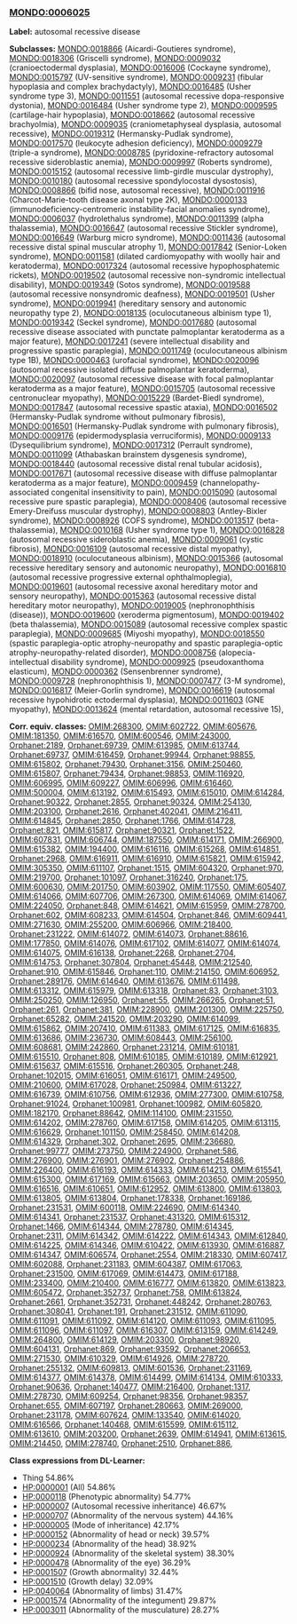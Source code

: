 
### [MONDO:0006025](http://purl.obolibrary.org/obo/MONDO_0006025)
**Label:** autosomal recessive disease

**Subclasses:** [MONDO:0018866](http://purl.obolibrary.org/obo/MONDO_0018866) (Aicardi-Goutieres syndrome), [MONDO:0018306](http://purl.obolibrary.org/obo/MONDO_0018306) (Griscelli syndrome), [MONDO:0009032](http://purl.obolibrary.org/obo/MONDO_0009032) (cranioectodermal dysplasia), [MONDO:0016006](http://purl.obolibrary.org/obo/MONDO_0016006) (Cockayne syndrome), [MONDO:0015797](http://purl.obolibrary.org/obo/MONDO_0015797) (UV-sensitive syndrome), [MONDO:0009231](http://purl.obolibrary.org/obo/MONDO_0009231) (fibular hypoplasia and complex brachydactyly), [MONDO:0016485](http://purl.obolibrary.org/obo/MONDO_0016485) (Usher syndrome type 3), [MONDO:0011551](http://purl.obolibrary.org/obo/MONDO_0011551) (autosomal recessive dopa-responsive dystonia), [MONDO:0016484](http://purl.obolibrary.org/obo/MONDO_0016484) (Usher syndrome type 2), [MONDO:0009595](http://purl.obolibrary.org/obo/MONDO_0009595) (cartilage-hair hypoplasia), [MONDO:0018662](http://purl.obolibrary.org/obo/MONDO_0018662) (autosomal recessive brachyolmia), [MONDO:0009035](http://purl.obolibrary.org/obo/MONDO_0009035) (craniometaphyseal dysplasia, autosomal recessive), [MONDO:0019312](http://purl.obolibrary.org/obo/MONDO_0019312) (Hermansky-Pudlak syndrome), [MONDO:0017570](http://purl.obolibrary.org/obo/MONDO_0017570) (leukocyte adhesion deficiency), [MONDO:0009279](http://purl.obolibrary.org/obo/MONDO_0009279) (triple-a syndrome), [MONDO:0008785](http://purl.obolibrary.org/obo/MONDO_0008785) (pyridoxine-refractory autosomal recessive sideroblastic anemia), [MONDO:0009997](http://purl.obolibrary.org/obo/MONDO_0009997) (Roberts syndrome), [MONDO:0015152](http://purl.obolibrary.org/obo/MONDO_0015152) (autosomal recessive limb-girdle muscular dystrophy), [MONDO:0010180](http://purl.obolibrary.org/obo/MONDO_0010180) (autosomal recessive spondylocostal dysostosis), [MONDO:0008866](http://purl.obolibrary.org/obo/MONDO_0008866) (bifid nose, autosomal recessive), [MONDO:0011916](http://purl.obolibrary.org/obo/MONDO_0011916) (Charcot-Marie-tooth disease axonal type 2K), [MONDO:0000133](http://purl.obolibrary.org/obo/MONDO_0000133) (immunodeficiency-centromeric instability-facial anomalies syndrome), [MONDO:0006037](http://purl.obolibrary.org/obo/MONDO_0006037) (hydrolethalus syndrome), [MONDO:0011399](http://purl.obolibrary.org/obo/MONDO_0011399) (alpha thalassemia), [MONDO:0016647](http://purl.obolibrary.org/obo/MONDO_0016647) (autosomal recessive Stickler syndrome), [MONDO:0016649](http://purl.obolibrary.org/obo/MONDO_0016649) (Warburg micro syndrome), [MONDO:0011436](http://purl.obolibrary.org/obo/MONDO_0011436) (autosomal recessive distal spinal muscular atrophy 1), [MONDO:0017842](http://purl.obolibrary.org/obo/MONDO_0017842) (Senior-Loken syndrome), [MONDO:0011581](http://purl.obolibrary.org/obo/MONDO_0011581) (dilated cardiomyopathy with woolly hair and keratoderma), [MONDO:0017324](http://purl.obolibrary.org/obo/MONDO_0017324) (autosomal recessive hypophosphatemic rickets), [MONDO:0019502](http://purl.obolibrary.org/obo/MONDO_0019502) (autosomal recessive non-syndromic intellectual disability), [MONDO:0019349](http://purl.obolibrary.org/obo/MONDO_0019349) (Sotos syndrome), [MONDO:0019588](http://purl.obolibrary.org/obo/MONDO_0019588) (autosomal recessive nonsyndromic deafness), [MONDO:0019501](http://purl.obolibrary.org/obo/MONDO_0019501) (Usher syndrome), [MONDO:0019941](http://purl.obolibrary.org/obo/MONDO_0019941) (hereditary sensory and autonomic neuropathy type 2), [MONDO:0018135](http://purl.obolibrary.org/obo/MONDO_0018135) (oculocutaneous albinism type 1), [MONDO:0019342](http://purl.obolibrary.org/obo/MONDO_0019342) (Seckel syndrome), [MONDO:0017680](http://purl.obolibrary.org/obo/MONDO_0017680) (autosomal recessive disease associated with punctate palmoplantar keratoderma as a major feature), [MONDO:0017241](http://purl.obolibrary.org/obo/MONDO_0017241) (severe intellectual disability and progressive spastic paraplegia), [MONDO:0011749](http://purl.obolibrary.org/obo/MONDO_0011749) (oculocutaneous albinism type 1B), [MONDO:0000463](http://purl.obolibrary.org/obo/MONDO_0000463) (urofacial syndrome), [MONDO:0020096](http://purl.obolibrary.org/obo/MONDO_0020096) (autosomal recessive isolated diffuse palmoplantar keratoderma), [MONDO:0020097](http://purl.obolibrary.org/obo/MONDO_0020097) (autosomal recessive disease with focal palmoplantar keratoderma as a major feature), [MONDO:0015705](http://purl.obolibrary.org/obo/MONDO_0015705) (autosomal recessive centronuclear myopathy), [MONDO:0015229](http://purl.obolibrary.org/obo/MONDO_0015229) (Bardet-Biedl syndrome), [MONDO:0017847](http://purl.obolibrary.org/obo/MONDO_0017847) (autosomal recessive spastic ataxia), [MONDO:0016502](http://purl.obolibrary.org/obo/MONDO_0016502) (Hermansky-Pudlak syndrome without pulmonary fibrosis), [MONDO:0016501](http://purl.obolibrary.org/obo/MONDO_0016501) (Hermansky-Pudlak syndrome with pulmonary fibrosis), [MONDO:0009176](http://purl.obolibrary.org/obo/MONDO_0009176) (epidermodysplasia verruciformis), [MONDO:0009133](http://purl.obolibrary.org/obo/MONDO_0009133) (Dysequilibrium syndrome), [MONDO:0017312](http://purl.obolibrary.org/obo/MONDO_0017312) (Perrault syndrome), [MONDO:0011099](http://purl.obolibrary.org/obo/MONDO_0011099) (Athabaskan brainstem dysgenesis syndrome), [MONDO:0018440](http://purl.obolibrary.org/obo/MONDO_0018440) (autosomal recessive distal renal tubular acidosis), [MONDO:0017671](http://purl.obolibrary.org/obo/MONDO_0017671) (autosomal recessive disease with diffuse palmoplantar keratoderma as a major feature), [MONDO:0009459](http://purl.obolibrary.org/obo/MONDO_0009459) (channelopathy-associated congenital insensitivity to pain), [MONDO:0015090](http://purl.obolibrary.org/obo/MONDO_0015090) (autosomal recessive pure spastic paraplegia), [MONDO:0008406](http://purl.obolibrary.org/obo/MONDO_0008406) (autosomal recessive Emery-Dreifuss muscular dystrophy), [MONDO:0008803](http://purl.obolibrary.org/obo/MONDO_0008803) (Antley-Bixler syndrome), [MONDO:0008926](http://purl.obolibrary.org/obo/MONDO_0008926) (COFS syndrome), [MONDO:0013517](http://purl.obolibrary.org/obo/MONDO_0013517) (beta-thalassemia), [MONDO:0010168](http://purl.obolibrary.org/obo/MONDO_0010168) (Usher syndrome type 1), [MONDO:0016828](http://purl.obolibrary.org/obo/MONDO_0016828) (autosomal recessive sideroblastic anemia), [MONDO:0009061](http://purl.obolibrary.org/obo/MONDO_0009061) (cystic fibrosis), [MONDO:0016109](http://purl.obolibrary.org/obo/MONDO_0016109) (autosomal recessive distal myopathy), [MONDO:0018910](http://purl.obolibrary.org/obo/MONDO_0018910) (oculocutaneous albinism), [MONDO:0015366](http://purl.obolibrary.org/obo/MONDO_0015366) (autosomal recessive hereditary sensory and autonomic neuropathy), [MONDO:0016810](http://purl.obolibrary.org/obo/MONDO_0016810) (autosomal recessive progressive external ophthalmoplegia), [MONDO:0019601](http://purl.obolibrary.org/obo/MONDO_0019601) (autosomal recessive axonal hereditary motor and sensory neuropathy), [MONDO:0015363](http://purl.obolibrary.org/obo/MONDO_0015363) (autosomal recessive distal hereditary motor neuropathy), [MONDO:0019005](http://purl.obolibrary.org/obo/MONDO_0019005) (nephronophthisis (disease)), [MONDO:0019600](http://purl.obolibrary.org/obo/MONDO_0019600) (xeroderma pigmentosum), [MONDO:0019402](http://purl.obolibrary.org/obo/MONDO_0019402) (beta thalassemia), [MONDO:0015089](http://purl.obolibrary.org/obo/MONDO_0015089) (autosomal recessive complex spastic paraplegia), [MONDO:0009685](http://purl.obolibrary.org/obo/MONDO_0009685) (Miyoshi myopathy), [MONDO:0018550](http://purl.obolibrary.org/obo/MONDO_0018550) (spastic paraplegia-optic atrophy-neuropathy and spastic paraplegia-optic atrophy-neuropathy-related disorder), [MONDO:0008756](http://purl.obolibrary.org/obo/MONDO_0008756) (alopecia-intellectual disability syndrome), [MONDO:0009925](http://purl.obolibrary.org/obo/MONDO_0009925) (pseudoxanthoma elasticum), [MONDO:0000362](http://purl.obolibrary.org/obo/MONDO_0000362) (Sensenbrenner syndrome), [MONDO:0009728](http://purl.obolibrary.org/obo/MONDO_0009728) (nephronophthisis 1), [MONDO:0007477](http://purl.obolibrary.org/obo/MONDO_0007477) (3-M syndrome), [MONDO:0016817](http://purl.obolibrary.org/obo/MONDO_0016817) (Meier-Gorlin syndrome), [MONDO:0016619](http://purl.obolibrary.org/obo/MONDO_0016619) (autosomal recessive hypohidrotic ectodermal dysplasia), [MONDO:0011603](http://purl.obolibrary.org/obo/MONDO_0011603) (GNE myopathy), [MONDO:0013624](http://purl.obolibrary.org/obo/MONDO_0013624) (mental retardation, autosomal recessive 15), 

**Corr. equiv. classes:** [OMIM:268300](http://purl.obolibrary.org/obo/OMIM_268300), [OMIM:602722](http://purl.obolibrary.org/obo/OMIM_602722), [OMIM:605676](http://purl.obolibrary.org/obo/OMIM_605676), [OMIM:181350](http://purl.obolibrary.org/obo/OMIM_181350), [OMIM:616570](http://purl.obolibrary.org/obo/OMIM_616570), [OMIM:600546](http://purl.obolibrary.org/obo/OMIM_600546), [OMIM:243000](http://purl.obolibrary.org/obo/OMIM_243000), [Orphanet:2189](http://www.orpha.net/ORDO/Orphanet_2189), [Orphanet:69739](http://www.orpha.net/ORDO/Orphanet_69739), [OMIM:613985](http://purl.obolibrary.org/obo/OMIM_613985), [OMIM:613744](http://purl.obolibrary.org/obo/OMIM_613744), [Orphanet:69737](http://www.orpha.net/ORDO/Orphanet_69737), [OMIM:616459](http://purl.obolibrary.org/obo/OMIM_616459), [Orphanet:99944](http://www.orpha.net/ORDO/Orphanet_99944), [Orphanet:98855](http://www.orpha.net/ORDO/Orphanet_98855), [OMIM:615802](http://purl.obolibrary.org/obo/OMIM_615802), [Orphanet:79430](http://www.orpha.net/ORDO/Orphanet_79430), [Orphanet:3156](http://www.orpha.net/ORDO/Orphanet_3156), [OMIM:250460](http://purl.obolibrary.org/obo/OMIM_250460), [OMIM:615807](http://purl.obolibrary.org/obo/OMIM_615807), [Orphanet:79434](http://www.orpha.net/ORDO/Orphanet_79434), [Orphanet:98853](http://www.orpha.net/ORDO/Orphanet_98853), [OMIM:116920](http://purl.obolibrary.org/obo/OMIM_116920), [OMIM:606995](http://purl.obolibrary.org/obo/OMIM_606995), [OMIM:609227](http://purl.obolibrary.org/obo/OMIM_609227), [OMIM:606996](http://purl.obolibrary.org/obo/OMIM_606996), [OMIM:616460](http://purl.obolibrary.org/obo/OMIM_616460), [OMIM:500004](http://purl.obolibrary.org/obo/OMIM_500004), [OMIM:613192](http://purl.obolibrary.org/obo/OMIM_613192), [OMIM:615493](http://purl.obolibrary.org/obo/OMIM_615493), [OMIM:615010](http://purl.obolibrary.org/obo/OMIM_615010), [OMIM:614284](http://purl.obolibrary.org/obo/OMIM_614284), [Orphanet:90322](http://www.orpha.net/ORDO/Orphanet_90322), [Orphanet:2855](http://www.orpha.net/ORDO/Orphanet_2855), [Orphanet:90324](http://www.orpha.net/ORDO/Orphanet_90324), [OMIM:254130](http://purl.obolibrary.org/obo/OMIM_254130), [OMIM:203100](http://purl.obolibrary.org/obo/OMIM_203100), [Orphanet:2616](http://www.orpha.net/ORDO/Orphanet_2616), [Orphanet:402041](http://www.orpha.net/ORDO/Orphanet_402041), [OMIM:216411](http://purl.obolibrary.org/obo/OMIM_216411), [OMIM:614845](http://purl.obolibrary.org/obo/OMIM_614845), [Orphanet:2850](http://www.orpha.net/ORDO/Orphanet_2850), [Orphanet:1766](http://www.orpha.net/ORDO/Orphanet_1766), [OMIM:614728](http://purl.obolibrary.org/obo/OMIM_614728), [Orphanet:821](http://www.orpha.net/ORDO/Orphanet_821), [OMIM:615817](http://purl.obolibrary.org/obo/OMIM_615817), [Orphanet:90321](http://www.orpha.net/ORDO/Orphanet_90321), [Orphanet:1522](http://www.orpha.net/ORDO/Orphanet_1522), [OMIM:607831](http://purl.obolibrary.org/obo/OMIM_607831), [OMIM:606744](http://purl.obolibrary.org/obo/OMIM_606744), [OMIM:187550](http://purl.obolibrary.org/obo/OMIM_187550), [OMIM:614171](http://purl.obolibrary.org/obo/OMIM_614171), [OMIM:266900](http://purl.obolibrary.org/obo/OMIM_266900), [OMIM:615382](http://purl.obolibrary.org/obo/OMIM_615382), [OMIM:194400](http://purl.obolibrary.org/obo/OMIM_194400), [OMIM:616116](http://purl.obolibrary.org/obo/OMIM_616116), [OMIM:615268](http://purl.obolibrary.org/obo/OMIM_615268), [OMIM:614851](http://purl.obolibrary.org/obo/OMIM_614851), [Orphanet:2968](http://www.orpha.net/ORDO/Orphanet_2968), [OMIM:616911](http://purl.obolibrary.org/obo/OMIM_616911), [OMIM:616910](http://purl.obolibrary.org/obo/OMIM_616910), [OMIM:615821](http://purl.obolibrary.org/obo/OMIM_615821), [OMIM:615942](http://purl.obolibrary.org/obo/OMIM_615942), [OMIM:305350](http://purl.obolibrary.org/obo/OMIM_305350), [OMIM:611107](http://purl.obolibrary.org/obo/OMIM_611107), [Orphanet:1515](http://www.orpha.net/ORDO/Orphanet_1515), [OMIM:604320](http://purl.obolibrary.org/obo/OMIM_604320), [Orphanet:970](http://www.orpha.net/ORDO/Orphanet_970), [OMIM:219700](http://purl.obolibrary.org/obo/OMIM_219700), [Orphanet:101097](http://www.orpha.net/ORDO/Orphanet_101097), [Orphanet:316240](http://www.orpha.net/ORDO/Orphanet_316240), [Orphanet:175](http://www.orpha.net/ORDO/Orphanet_175), [OMIM:600630](http://purl.obolibrary.org/obo/OMIM_600630), [OMIM:201750](http://purl.obolibrary.org/obo/OMIM_201750), [OMIM:603902](http://purl.obolibrary.org/obo/OMIM_603902), [OMIM:117550](http://purl.obolibrary.org/obo/OMIM_117550), [OMIM:605407](http://purl.obolibrary.org/obo/OMIM_605407), [OMIM:614066](http://purl.obolibrary.org/obo/OMIM_614066), [OMIM:607706](http://purl.obolibrary.org/obo/OMIM_607706), [OMIM:267300](http://purl.obolibrary.org/obo/OMIM_267300), [OMIM:614069](http://purl.obolibrary.org/obo/OMIM_614069), [OMIM:614067](http://purl.obolibrary.org/obo/OMIM_614067), [OMIM:224050](http://purl.obolibrary.org/obo/OMIM_224050), [Orphanet:848](http://www.orpha.net/ORDO/Orphanet_848), [OMIM:614621](http://purl.obolibrary.org/obo/OMIM_614621), [OMIM:615959](http://purl.obolibrary.org/obo/OMIM_615959), [OMIM:278700](http://purl.obolibrary.org/obo/OMIM_278700), [Orphanet:602](http://www.orpha.net/ORDO/Orphanet_602), [OMIM:608233](http://purl.obolibrary.org/obo/OMIM_608233), [OMIM:614504](http://purl.obolibrary.org/obo/OMIM_614504), [Orphanet:846](http://www.orpha.net/ORDO/Orphanet_846), [OMIM:609441](http://purl.obolibrary.org/obo/OMIM_609441), [OMIM:271630](http://purl.obolibrary.org/obo/OMIM_271630), [OMIM:255200](http://purl.obolibrary.org/obo/OMIM_255200), [OMIM:606966](http://purl.obolibrary.org/obo/OMIM_606966), [OMIM:218400](http://purl.obolibrary.org/obo/OMIM_218400), [Orphanet:231222](http://www.orpha.net/ORDO/Orphanet_231222), [OMIM:614072](http://purl.obolibrary.org/obo/OMIM_614072), [OMIM:614073](http://purl.obolibrary.org/obo/OMIM_614073), [Orphanet:88616](http://www.orpha.net/ORDO/Orphanet_88616), [OMIM:177850](http://purl.obolibrary.org/obo/OMIM_177850), [OMIM:614076](http://purl.obolibrary.org/obo/OMIM_614076), [OMIM:617102](http://purl.obolibrary.org/obo/OMIM_617102), [OMIM:614077](http://purl.obolibrary.org/obo/OMIM_614077), [OMIM:614074](http://purl.obolibrary.org/obo/OMIM_614074), [OMIM:614075](http://purl.obolibrary.org/obo/OMIM_614075), [OMIM:616138](http://purl.obolibrary.org/obo/OMIM_616138), [Orphanet:2268](http://www.orpha.net/ORDO/Orphanet_2268), [Orphanet:2704](http://www.orpha.net/ORDO/Orphanet_2704), [OMIM:614753](http://purl.obolibrary.org/obo/OMIM_614753), [Orphanet:307804](http://www.orpha.net/ORDO/Orphanet_307804), [Orphanet:45448](http://www.orpha.net/ORDO/Orphanet_45448), [OMIM:212540](http://purl.obolibrary.org/obo/OMIM_212540), [Orphanet:910](http://www.orpha.net/ORDO/Orphanet_910), [OMIM:615846](http://purl.obolibrary.org/obo/OMIM_615846), [Orphanet:110](http://www.orpha.net/ORDO/Orphanet_110), [OMIM:214150](http://purl.obolibrary.org/obo/OMIM_214150), [OMIM:606952](http://purl.obolibrary.org/obo/OMIM_606952), [Orphanet:289176](http://www.orpha.net/ORDO/Orphanet_289176), [OMIM:614640](http://purl.obolibrary.org/obo/OMIM_614640), [OMIM:613676](http://purl.obolibrary.org/obo/OMIM_613676), [OMIM:611498](http://purl.obolibrary.org/obo/OMIM_611498), [OMIM:613312](http://purl.obolibrary.org/obo/OMIM_613312), [OMIM:615979](http://purl.obolibrary.org/obo/OMIM_615979), [OMIM:613318](http://purl.obolibrary.org/obo/OMIM_613318), [Orphanet:83](http://www.orpha.net/ORDO/Orphanet_83), [Orphanet:3103](http://www.orpha.net/ORDO/Orphanet_3103), [OMIM:250250](http://purl.obolibrary.org/obo/OMIM_250250), [OMIM:126950](http://purl.obolibrary.org/obo/OMIM_126950), [Orphanet:55](http://www.orpha.net/ORDO/Orphanet_55), [OMIM:266265](http://purl.obolibrary.org/obo/OMIM_266265), [Orphanet:51](http://www.orpha.net/ORDO/Orphanet_51), [Orphanet:261](http://www.orpha.net/ORDO/Orphanet_261), [Orphanet:381](http://www.orpha.net/ORDO/Orphanet_381), [OMIM:228900](http://purl.obolibrary.org/obo/OMIM_228900), [OMIM:201300](http://purl.obolibrary.org/obo/OMIM_201300), [OMIM:225750](http://purl.obolibrary.org/obo/OMIM_225750), [Orphanet:65282](http://www.orpha.net/ORDO/Orphanet_65282), [OMIM:241520](http://purl.obolibrary.org/obo/OMIM_241520), [OMIM:203290](http://purl.obolibrary.org/obo/OMIM_203290), [OMIM:614099](http://purl.obolibrary.org/obo/OMIM_614099), [OMIM:615862](http://purl.obolibrary.org/obo/OMIM_615862), [OMIM:207410](http://purl.obolibrary.org/obo/OMIM_207410), [OMIM:611383](http://purl.obolibrary.org/obo/OMIM_611383), [OMIM:617125](http://purl.obolibrary.org/obo/OMIM_617125), [OMIM:616835](http://purl.obolibrary.org/obo/OMIM_616835), [OMIM:613686](http://purl.obolibrary.org/obo/OMIM_613686), [OMIM:236730](http://purl.obolibrary.org/obo/OMIM_236730), [OMIM:608443](http://purl.obolibrary.org/obo/OMIM_608443), [OMIM:256100](http://purl.obolibrary.org/obo/OMIM_256100), [OMIM:608681](http://purl.obolibrary.org/obo/OMIM_608681), [OMIM:242860](http://purl.obolibrary.org/obo/OMIM_242860), [Orphanet:231214](http://www.orpha.net/ORDO/Orphanet_231214), [OMIM:610181](http://purl.obolibrary.org/obo/OMIM_610181), [OMIM:615510](http://purl.obolibrary.org/obo/OMIM_615510), [Orphanet:808](http://www.orpha.net/ORDO/Orphanet_808), [OMIM:610185](http://purl.obolibrary.org/obo/OMIM_610185), [OMIM:610189](http://purl.obolibrary.org/obo/OMIM_610189), [OMIM:612921](http://purl.obolibrary.org/obo/OMIM_612921), [OMIM:615637](http://purl.obolibrary.org/obo/OMIM_615637), [OMIM:615516](http://purl.obolibrary.org/obo/OMIM_615516), [Orphanet:260305](http://www.orpha.net/ORDO/Orphanet_260305), [Orphanet:248](http://www.orpha.net/ORDO/Orphanet_248), [Orphanet:102015](http://www.orpha.net/ORDO/Orphanet_102015), [OMIM:616051](http://purl.obolibrary.org/obo/OMIM_616051), [OMIM:616171](http://purl.obolibrary.org/obo/OMIM_616171), [OMIM:249500](http://purl.obolibrary.org/obo/OMIM_249500), [OMIM:210600](http://purl.obolibrary.org/obo/OMIM_210600), [OMIM:617028](http://purl.obolibrary.org/obo/OMIM_617028), [Orphanet:250984](http://www.orpha.net/ORDO/Orphanet_250984), [OMIM:613227](http://purl.obolibrary.org/obo/OMIM_613227), [OMIM:616739](http://purl.obolibrary.org/obo/OMIM_616739), [OMIM:610756](http://purl.obolibrary.org/obo/OMIM_610756), [OMIM:612936](http://purl.obolibrary.org/obo/OMIM_612936), [OMIM:277300](http://purl.obolibrary.org/obo/OMIM_277300), [OMIM:610758](http://purl.obolibrary.org/obo/OMIM_610758), [Orphanet:91024](http://www.orpha.net/ORDO/Orphanet_91024), [Orphanet:100981](http://www.orpha.net/ORDO/Orphanet_100981), [Orphanet:100982](http://www.orpha.net/ORDO/Orphanet_100982), [OMIM:605820](http://purl.obolibrary.org/obo/OMIM_605820), [OMIM:182170](http://purl.obolibrary.org/obo/OMIM_182170), [Orphanet:88642](http://www.orpha.net/ORDO/Orphanet_88642), [OMIM:114100](http://purl.obolibrary.org/obo/OMIM_114100), [OMIM:231550](http://purl.obolibrary.org/obo/OMIM_231550), [OMIM:614202](http://purl.obolibrary.org/obo/OMIM_614202), [OMIM:278760](http://purl.obolibrary.org/obo/OMIM_278760), [OMIM:617158](http://purl.obolibrary.org/obo/OMIM_617158), [OMIM:614205](http://purl.obolibrary.org/obo/OMIM_614205), [OMIM:613115](http://purl.obolibrary.org/obo/OMIM_613115), [OMIM:616629](http://purl.obolibrary.org/obo/OMIM_616629), [Orphanet:101150](http://www.orpha.net/ORDO/Orphanet_101150), [OMIM:258450](http://purl.obolibrary.org/obo/OMIM_258450), [OMIM:614208](http://purl.obolibrary.org/obo/OMIM_614208), [OMIM:614329](http://purl.obolibrary.org/obo/OMIM_614329), [Orphanet:302](http://www.orpha.net/ORDO/Orphanet_302), [Orphanet:2695](http://www.orpha.net/ORDO/Orphanet_2695), [OMIM:236680](http://purl.obolibrary.org/obo/OMIM_236680), [Orphanet:99777](http://www.orpha.net/ORDO/Orphanet_99777), [OMIM:273750](http://purl.obolibrary.org/obo/OMIM_273750), [OMIM:224900](http://purl.obolibrary.org/obo/OMIM_224900), [Orphanet:586](http://www.orpha.net/ORDO/Orphanet_586), [OMIM:276900](http://purl.obolibrary.org/obo/OMIM_276900), [OMIM:276901](http://purl.obolibrary.org/obo/OMIM_276901), [OMIM:276902](http://purl.obolibrary.org/obo/OMIM_276902), [Orphanet:254886](http://www.orpha.net/ORDO/Orphanet_254886), [OMIM:226400](http://purl.obolibrary.org/obo/OMIM_226400), [OMIM:616193](http://purl.obolibrary.org/obo/OMIM_616193), [OMIM:614333](http://purl.obolibrary.org/obo/OMIM_614333), [OMIM:614213](http://purl.obolibrary.org/obo/OMIM_614213), [OMIM:615541](http://purl.obolibrary.org/obo/OMIM_615541), [OMIM:615300](http://purl.obolibrary.org/obo/OMIM_615300), [OMIM:617169](http://purl.obolibrary.org/obo/OMIM_617169), [OMIM:615663](http://purl.obolibrary.org/obo/OMIM_615663), [OMIM:203650](http://purl.obolibrary.org/obo/OMIM_203650), [OMIM:205950](http://purl.obolibrary.org/obo/OMIM_205950), [OMIM:616516](http://purl.obolibrary.org/obo/OMIM_616516), [OMIM:610651](http://purl.obolibrary.org/obo/OMIM_610651), [OMIM:612952](http://purl.obolibrary.org/obo/OMIM_612952), [OMIM:613800](http://purl.obolibrary.org/obo/OMIM_613800), [OMIM:613803](http://purl.obolibrary.org/obo/OMIM_613803), [OMIM:613805](http://purl.obolibrary.org/obo/OMIM_613805), [OMIM:613804](http://purl.obolibrary.org/obo/OMIM_613804), [Orphanet:178338](http://www.orpha.net/ORDO/Orphanet_178338), [Orphanet:169186](http://www.orpha.net/ORDO/Orphanet_169186), [Orphanet:231531](http://www.orpha.net/ORDO/Orphanet_231531), [OMIM:600118](http://purl.obolibrary.org/obo/OMIM_600118), [OMIM:224690](http://purl.obolibrary.org/obo/OMIM_224690), [OMIM:614340](http://purl.obolibrary.org/obo/OMIM_614340), [OMIM:614341](http://purl.obolibrary.org/obo/OMIM_614341), [Orphanet:231537](http://www.orpha.net/ORDO/Orphanet_231537), [Orphanet:431320](http://www.orpha.net/ORDO/Orphanet_431320), [OMIM:615312](http://purl.obolibrary.org/obo/OMIM_615312), [Orphanet:1466](http://www.orpha.net/ORDO/Orphanet_1466), [OMIM:614344](http://purl.obolibrary.org/obo/OMIM_614344), [OMIM:278780](http://purl.obolibrary.org/obo/OMIM_278780), [OMIM:614345](http://purl.obolibrary.org/obo/OMIM_614345), [Orphanet:2311](http://www.orpha.net/ORDO/Orphanet_2311), [OMIM:614342](http://purl.obolibrary.org/obo/OMIM_614342), [OMIM:614222](http://purl.obolibrary.org/obo/OMIM_614222), [OMIM:614343](http://purl.obolibrary.org/obo/OMIM_614343), [OMIM:612840](http://purl.obolibrary.org/obo/OMIM_612840), [OMIM:614225](http://purl.obolibrary.org/obo/OMIM_614225), [OMIM:614346](http://purl.obolibrary.org/obo/OMIM_614346), [OMIM:610422](http://purl.obolibrary.org/obo/OMIM_610422), [OMIM:613930](http://purl.obolibrary.org/obo/OMIM_613930), [OMIM:616887](http://purl.obolibrary.org/obo/OMIM_616887), [OMIM:614347](http://purl.obolibrary.org/obo/OMIM_614347), [OMIM:606574](http://purl.obolibrary.org/obo/OMIM_606574), [Orphanet:2554](http://www.orpha.net/ORDO/Orphanet_2554), [OMIM:218330](http://purl.obolibrary.org/obo/OMIM_218330), [OMIM:607417](http://purl.obolibrary.org/obo/OMIM_607417), [OMIM:602088](http://purl.obolibrary.org/obo/OMIM_602088), [Orphanet:231183](http://www.orpha.net/ORDO/Orphanet_231183), [OMIM:604387](http://purl.obolibrary.org/obo/OMIM_604387), [OMIM:617063](http://purl.obolibrary.org/obo/OMIM_617063), [Orphanet:231500](http://www.orpha.net/ORDO/Orphanet_231500), [OMIM:617069](http://purl.obolibrary.org/obo/OMIM_617069), [OMIM:614473](http://purl.obolibrary.org/obo/OMIM_614473), [OMIM:617188](http://purl.obolibrary.org/obo/OMIM_617188), [OMIM:233400](http://purl.obolibrary.org/obo/OMIM_233400), [OMIM:210400](http://purl.obolibrary.org/obo/OMIM_210400), [OMIM:616777](http://purl.obolibrary.org/obo/OMIM_616777), [OMIM:613820](http://purl.obolibrary.org/obo/OMIM_613820), [OMIM:613823](http://purl.obolibrary.org/obo/OMIM_613823), [OMIM:605472](http://purl.obolibrary.org/obo/OMIM_605472), [Orphanet:352737](http://www.orpha.net/ORDO/Orphanet_352737), [Orphanet:758](http://www.orpha.net/ORDO/Orphanet_758), [OMIM:613824](http://purl.obolibrary.org/obo/OMIM_613824), [Orphanet:2661](http://www.orpha.net/ORDO/Orphanet_2661), [Orphanet:352731](http://www.orpha.net/ORDO/Orphanet_352731), [Orphanet:448242](http://www.orpha.net/ORDO/Orphanet_448242), [Orphanet:280763](http://www.orpha.net/ORDO/Orphanet_280763), [Orphanet:308041](http://www.orpha.net/ORDO/Orphanet_308041), [Orphanet:191](http://www.orpha.net/ORDO/Orphanet_191), [Orphanet:231512](http://www.orpha.net/ORDO/Orphanet_231512), [OMIM:611090](http://purl.obolibrary.org/obo/OMIM_611090), [OMIM:611091](http://purl.obolibrary.org/obo/OMIM_611091), [OMIM:611092](http://purl.obolibrary.org/obo/OMIM_611092), [OMIM:614120](http://purl.obolibrary.org/obo/OMIM_614120), [OMIM:611093](http://purl.obolibrary.org/obo/OMIM_611093), [OMIM:611095](http://purl.obolibrary.org/obo/OMIM_611095), [OMIM:611096](http://purl.obolibrary.org/obo/OMIM_611096), [OMIM:611097](http://purl.obolibrary.org/obo/OMIM_611097), [OMIM:616307](http://purl.obolibrary.org/obo/OMIM_616307), [OMIM:613159](http://purl.obolibrary.org/obo/OMIM_613159), [OMIM:614249](http://purl.obolibrary.org/obo/OMIM_614249), [OMIM:264800](http://purl.obolibrary.org/obo/OMIM_264800), [OMIM:614129](http://purl.obolibrary.org/obo/OMIM_614129), [OMIM:203300](http://purl.obolibrary.org/obo/OMIM_203300), [Orphanet:98920](http://www.orpha.net/ORDO/Orphanet_98920), [OMIM:604131](http://purl.obolibrary.org/obo/OMIM_604131), [Orphanet:869](http://www.orpha.net/ORDO/Orphanet_869), [Orphanet:93592](http://www.orpha.net/ORDO/Orphanet_93592), [Orphanet:206653](http://www.orpha.net/ORDO/Orphanet_206653), [OMIM:271530](http://purl.obolibrary.org/obo/OMIM_271530), [OMIM:610329](http://purl.obolibrary.org/obo/OMIM_610329), [OMIM:614926](http://purl.obolibrary.org/obo/OMIM_614926), [OMIM:278720](http://purl.obolibrary.org/obo/OMIM_278720), [Orphanet:255132](http://www.orpha.net/ORDO/Orphanet_255132), [OMIM:609813](http://purl.obolibrary.org/obo/OMIM_609813), [OMIM:601536](http://purl.obolibrary.org/obo/OMIM_601536), [Orphanet:231169](http://www.orpha.net/ORDO/Orphanet_231169), [OMIM:614377](http://purl.obolibrary.org/obo/OMIM_614377), [OMIM:614378](http://purl.obolibrary.org/obo/OMIM_614378), [OMIM:614499](http://purl.obolibrary.org/obo/OMIM_614499), [OMIM:614134](http://purl.obolibrary.org/obo/OMIM_614134), [OMIM:610333](http://purl.obolibrary.org/obo/OMIM_610333), [Orphanet:90636](http://www.orpha.net/ORDO/Orphanet_90636), [Orphanet:140477](http://www.orpha.net/ORDO/Orphanet_140477), [OMIM:216400](http://purl.obolibrary.org/obo/OMIM_216400), [Orphanet:1317](http://www.orpha.net/ORDO/Orphanet_1317), [OMIM:278730](http://purl.obolibrary.org/obo/OMIM_278730), [OMIM:609254](http://purl.obolibrary.org/obo/OMIM_609254), [Orphanet:98356](http://www.orpha.net/ORDO/Orphanet_98356), [Orphanet:98357](http://www.orpha.net/ORDO/Orphanet_98357), [Orphanet:655](http://www.orpha.net/ORDO/Orphanet_655), [OMIM:607197](http://purl.obolibrary.org/obo/OMIM_607197), [Orphanet:280663](http://www.orpha.net/ORDO/Orphanet_280663), [OMIM:269000](http://purl.obolibrary.org/obo/OMIM_269000), [Orphanet:231178](http://www.orpha.net/ORDO/Orphanet_231178), [OMIM:607624](http://purl.obolibrary.org/obo/OMIM_607624), [OMIM:133540](http://purl.obolibrary.org/obo/OMIM_133540), [OMIM:614020](http://purl.obolibrary.org/obo/OMIM_614020), [OMIM:616566](http://purl.obolibrary.org/obo/OMIM_616566), [Orphanet:140468](http://www.orpha.net/ORDO/Orphanet_140468), [OMIM:615599](http://purl.obolibrary.org/obo/OMIM_615599), [OMIM:615112](http://purl.obolibrary.org/obo/OMIM_615112), [OMIM:613610](http://purl.obolibrary.org/obo/OMIM_613610), [OMIM:203200](http://purl.obolibrary.org/obo/OMIM_203200), [Orphanet:2639](http://www.orpha.net/ORDO/Orphanet_2639), [OMIM:614941](http://purl.obolibrary.org/obo/OMIM_614941), [OMIM:613615](http://purl.obolibrary.org/obo/OMIM_613615), [OMIM:214450](http://purl.obolibrary.org/obo/OMIM_214450), [OMIM:278740](http://purl.obolibrary.org/obo/OMIM_278740), [Orphanet:2510](http://www.orpha.net/ORDO/Orphanet_2510), [Orphanet:886](http://www.orpha.net/ORDO/Orphanet_886), 

**Class expressions from DL-Learner:**

- Thing 54.86%
- [HP:0000001](http://purl.obolibrary.org/obo/HP_0000001) (All) 54.86%
- [HP:0000118](http://purl.obolibrary.org/obo/HP_0000118) (Phenotypic abnormality) 54.77%
- [HP:0000007](http://purl.obolibrary.org/obo/HP_0000007) (Autosomal recessive inheritance) 46.67%
- [HP:0000707](http://purl.obolibrary.org/obo/HP_0000707) (Abnormality of the nervous system) 44.16%
- [HP:0000005](http://purl.obolibrary.org/obo/HP_0000005) (Mode of inheritance) 42.17%
- [HP:0000152](http://purl.obolibrary.org/obo/HP_0000152) (Abnormality of head or neck) 39.57%
- [HP:0000234](http://purl.obolibrary.org/obo/HP_0000234) (Abnormality of the head) 38.92%
- [HP:0000924](http://purl.obolibrary.org/obo/HP_0000924) (Abnormality of the skeletal system) 38.30%
- [HP:0000478](http://purl.obolibrary.org/obo/HP_0000478) (Abnormality of the eye) 36.29%
- [HP:0001507](http://purl.obolibrary.org/obo/HP_0001507) (Growth abnormality) 32.44%
- [HP:0001510](http://purl.obolibrary.org/obo/HP_0001510) (Growth delay) 32.09%
- [HP:0040064](http://purl.obolibrary.org/obo/HP_0040064) (Abnormality of limbs) 31.47%
- [HP:0001574](http://purl.obolibrary.org/obo/HP_0001574) (Abnormality of the integument) 29.87%
- [HP:0003011](http://purl.obolibrary.org/obo/HP_0003011) (Abnormality of the musculature) 28.27%


